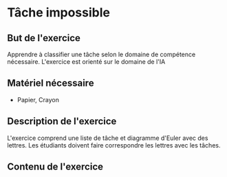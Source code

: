 # Tâche impossible
## But de l'exercice

Apprendre à classifier une tâche selon le domaine de compétence nécessaire. L'exercice est orienté sur le domaine de l'IA

## Matériel nécessaire

-   Papier, Crayon

## Description de l'exercice

L'exercice comprend une liste de tâche et diagramme d'Euler avec des lettres. Les étudiants doivent faire correspondre les lettres avec les tâches.

## Contenu de l'exercice


<!--stackedit_data:
eyJoaXN0b3J5IjpbLTg3NTAwMTQ2OV19
-->